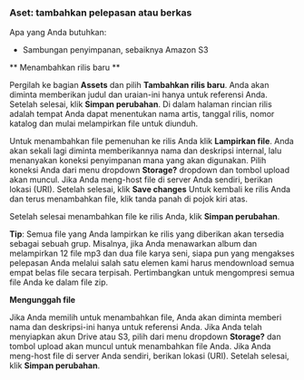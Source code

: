 ### Aset: tambahkan pelepasan atau berkas

Apa yang Anda butuhkan:

- Sambungan penyimpanan, sebaiknya Amazon S3

** Menambahkan rilis baru **

Pergilah ke bagian **Assets** dan pilih **Tambahkan rilis baru**. Anda akan diminta memberikan judul dan uraian-ini hanya untuk referensi Anda. Setelah selesai, klik **Simpan perubahan**. Di dalam halaman rincian rilis adalah tempat Anda dapat menentukan nama artis, tanggal rilis, nomor katalog dan mulai melampirkan file untuk diunduh.

Untuk menambahkan file pemenuhan ke rilis Anda klik **Lampirkan file**. Anda akan sekali lagi diminta memberikannya nama dan deskripsi internal, lalu menanyakan koneksi penyimpanan mana yang akan digunakan. Pilih koneksi Anda dari menu dropdown **Storage?** dropdown dan tombol upload akan muncul. Jika Anda meng-host file di server Anda sendiri, berikan lokasi (URI). Setelah selesai, klik **Save changes** Untuk kembali ke rilis Anda dan terus menambahkan file, klik tanda panah di pojok kiri atas.

Setelah selesai menambahkan file ke rilis Anda, klik **Simpan perubahan**.

**Tip**: Semua file yang Anda lampirkan ke rilis yang diberikan akan tersedia sebagai sebuah grup. Misalnya, jika Anda menawarkan album dan melampirkan 12 file mp3 dan dua file karya seni, siapa pun yang mengakses pelepasan Anda melalui salah satu elemen kami harus mendownload semua empat belas file secara terpisah. Pertimbangkan untuk mengompresi semua file Anda ke dalam file zip.

**Mengunggah file**

Jika Anda memilih untuk menambahkan file, Anda akan diminta memberi nama dan deskripsi-ini hanya untuk referensi Anda. Jika Anda telah menyiapkan akun Drive atau S3, pilih dari menu dropdown **Storage?** dan tombol upload akan muncul untuk menambahkan file Anda. Jika Anda meng-host file di server Anda sendiri, berikan lokasi (URI). Setelah selesai, klik **Simpan perubahan**.

